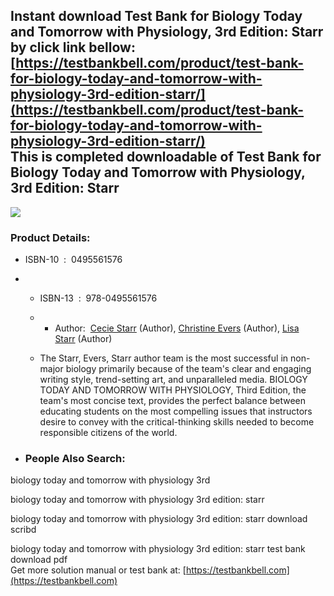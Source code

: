 Instant download **Test Bank for Biology Today and Tomorrow with Physiology, 3rd Edition: Starr** by click link bellow:  
[https://testbankbell.com/product/test-bank-for-biology-today-and-tomorrow-with-physiology-3rd-edition-starr/](https://testbankbell.com/product/test-bank-for-biology-today-and-tomorrow-with-physiology-3rd-edition-starr/)  
This is completed downloadable of Test Bank for Biology Today and Tomorrow with Physiology, 3rd Edition: Starr
--------------------------------------------------------------------------------------------------------------


![](https://testbankbell.com/wp-content/uploads/2023/05/biology-today-and-tomorrow-with-physiology-starr-3rd-tb.jpg)
### Product Details:


* ISBN-10 ‏ : ‎ 0495561576
* * ISBN-13 ‏ : ‎ 978-0495561576
  * * Author:  [Cecie Starr](https://www.amazon.com/s/ref=dp_byline_sr_book_1?ie=UTF8&field-author=Cecie+Starr&text=Cecie+Starr&sort=relevancerank&search-alias=books) (Author), [Christine Evers](https://www.amazon.com/s/ref=dp_byline_sr_book_2?ie=UTF8&field-author=Christine+Evers&text=Christine+Evers&sort=relevancerank&search-alias=books) (Author), [Lisa Starr](https://www.amazon.com/s/ref=dp_byline_sr_book_3?ie=UTF8&field-author=Lisa+Starr&text=Lisa+Starr&sort=relevancerank&search-alias=books) (Author)
   
  * The Starr, Evers, Starr author team is the most successful in non-major biology primarily because of the team's clear and engaging writing style, trend-setting art, and unparalleled media. BIOLOGY TODAY AND TOMORROW WITH PHYSIOLOGY, Third Edition, the team's most concise text, provides the perfect balance between educating students on the most compelling issues that instructors desire to convey with the critical-thinking skills needed to become responsible citizens of the world.
 
* ### People Also Search:

biology today and tomorrow with physiology 3rd

biology today and tomorrow with physiology 3rd edition: starr

biology today and tomorrow with physiology 3rd edition: starr download scribd

biology today and tomorrow with physiology 3rd edition: starr test bank download pdf  
 Get more solution manual or test bank at: [https://testbankbell.com](https://testbankbell.com)
